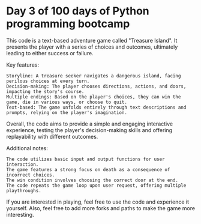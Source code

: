 # Day 3 of 100 days of Python programming bootcamp

This code is a text-based adventure game called "Treasure Island". It presents the player with a series of choices and outcomes, ultimately leading to either success or failure.

Key features:

    Storyline: A treasure seeker navigates a dangerous island, facing perilous choices at every turn.
    Decision-making: The player chooses directions, actions, and doors, impacting the story's course.
    Multiple endings: Based on the player's choices, they can win the game, die in various ways, or choose to quit.
    Text-based: The game unfolds entirely through text descriptions and prompts, relying on the player's imagination.

Overall, the code aims to provide a simple and engaging interactive experience, testing the player's decision-making skills and offering replayability with different outcomes.

Additional notes:

    The code utilizes basic input and output functions for user interaction.
    The game features a strong focus on death as a consequence of incorrect choices.
    The win condition involves choosing the correct door at the end.
    The code repeats the game loop upon user request, offering multiple playthroughs.

If you are interested in playing, feel free to use the code and experience it yourself. Also, feel free to add more forks and paths to make the game more interesting.

